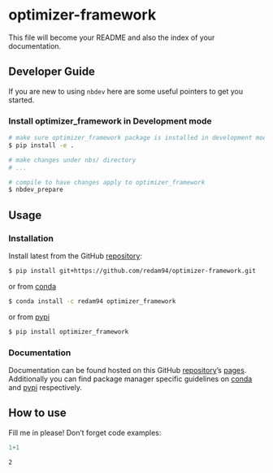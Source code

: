 # optimizer-framework


<!-- WARNING: THIS FILE WAS AUTOGENERATED! DO NOT EDIT! -->

This file will become your README and also the index of your
documentation.

## Developer Guide

If you are new to using `nbdev` here are some useful pointers to get you
started.

### Install optimizer_framework in Development mode

``` sh
# make sure optimizer_framework package is installed in development mode
$ pip install -e .

# make changes under nbs/ directory
# ...

# compile to have changes apply to optimizer_framework
$ nbdev_prepare
```

## Usage

### Installation

Install latest from the GitHub
[repository](https://github.com/redam94/optimizer-framework):

``` sh
$ pip install git+https://github.com/redam94/optimizer-framework.git
```

or from [conda](https://anaconda.org/redam94/optimizer-framework)

``` sh
$ conda install -c redam94 optimizer_framework
```

or from [pypi](https://pypi.org/project/optimizer-framework/)

``` sh
$ pip install optimizer_framework
```

### Documentation

Documentation can be found hosted on this GitHub
[repository](https://github.com/redam94/optimizer-framework)’s
[pages](https://redam94.github.io/optimizer-framework/). Additionally
you can find package manager specific guidelines on
[conda](https://anaconda.org/redam94/optimizer-framework) and
[pypi](https://pypi.org/project/optimizer-framework/) respectively.

## How to use

Fill me in please! Don’t forget code examples:

``` python
1+1
```

    2
